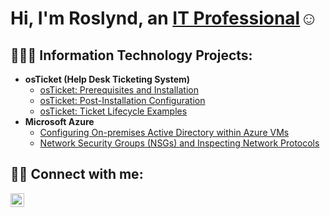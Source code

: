 <h1>Hi, I'm Roslynd, an <a href="https://linkedin.com/in/roslynd_williams">IT Professional</a>☺</h1>

<h2>👩🏿‍💻 Information Technology Projects:</h2>

- <b>osTicket (Help Desk Ticketing System)</b>
  - [osTicket: Prerequisites and Installation](https://github.com/roslyndwilliams/osticket-prereqs)
  - [osTicket: Post-Installation Configuration](https://github.com/roslyndwilliams/post-install-config)
  - [osTicket: Ticket Lifecycle Examples](https://github.com/roslyndwilliams/ticket-lifecycle)
- <b>Microsoft Azure</b>
  - [Configuring On-premises Active Directory within Azure VMs](https://github.com/roslyndwilliams/configure-ad)
  - [Network Security Groups (NSGs) and Inspecting Network Protocols](https://github.com/roslyndwilliams/azure-network-protocols)

<h2>🤳🏿 Connect with me:</h2>

[<img align="left" alt="Roslynd | LinkedIn" width="22px" src="https://cdn.jsdelivr.net/npm/simple-icons@v3/icons/linkedin.svg" />][linkedin]

[linkedin]: https://www.linkedin.com/in/roslynd-williams
